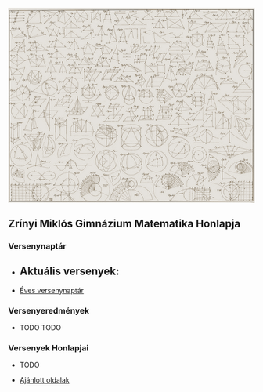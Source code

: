 <p><img src="./dokumentumok/kezdokep.jpg" align="middle"> </p>

## Zrínyi Miklós Gimnázium Matematika Honlapja

### Versenynaptár

- Aktuális versenyek:
  - 

- [Éves versenynaptár](./dokumentumok/versenyek.md)

### Versenyeredmények

- TODO TODO

### Versenyek Honlapjai

- TODO

- [Ajánlott oldalak](./dokumentumok/ajanlott.md)
